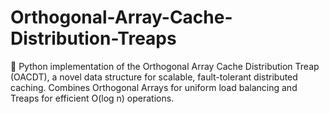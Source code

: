 # Orthogonal-Array-Cache-Distribution-Treaps
🚀 Python implementation of the Orthogonal Array Cache Distribution Treap (OACDT), a novel data structure for scalable, fault-tolerant distributed caching. Combines Orthogonal Arrays for uniform load balancing and Treaps for efficient O(log n) operations.

